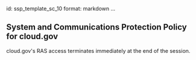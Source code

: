id: ssp_template_sc_10
format: markdown
...
## System and Communications Protection Policy for cloud.gov

cloud.gov's RAS access terminates immediately at the end of the session.

